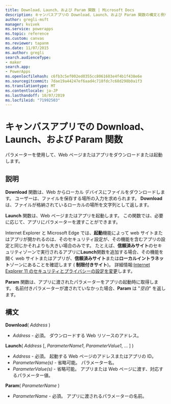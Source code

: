 ```yaml
---
title: Download、Launch、および Param 関数 | Microsoft Docs
description: キャンバスアプリの Download、Launch、および Param 関数の構文と例を含む参照情報
author: gregli-msft
manager: kvivek
ms.service: powerapps
ms.topic: reference
ms.custom: canvas
ms.reviewer: tapanm
ms.date: 11/07/2015
ms.author: gregli
search.audienceType:
- maker
search.app:
- PowerApps
ms.openlocfilehash: c6fb3c5ef002ed0355cc8061603e4f4b1f438e6e
ms.sourcegitcommit: 7dae19a44247ef6aad4c718fdc7c68d298b0a1f3
ms.translationtype: MT
ms.contentlocale: ja-JP
ms.lasthandoff: 10/07/2019
ms.locfileid: "71992503"
---
```

# <a name="download-launch-and-param-functions-in-canvas-apps"></a>キャンバスアプリでの Download、Launch、および Param 関数
パラメーターを使用して、Web ページまたはアプリをダウンロードまたは起動します。  

## <a name="description"></a>説明
**Download** 関数は、Web からローカル デバイスにファイルをダウンロードします。 ユーザーは、ファイルを保存する場所の入力を求められます。  **Download** は、ファイルが格納されているローカルの場所を文字列として返します。  

**Launch** 関数は、Web ページまたはアプリを起動します。  この関数では、必要に応じて、アプリにパラメーターを渡すことができます。

Internet Explorer と Microsoft Edge では、**起動**機能によって web サイトまたはアプリが開かれるのは、そのセキュリティ設定が、その機能を含むアプリの設定と同じかそれよりも大きい場合のみです。 たとえば、**信頼済みサイト**のセキュリティゾーンで実行されるアプリに**Launch**関数を追加する場合、その機能を開く web サイトまたはアプリが、**信頼済みサイト**または**ローカルイントラネット**ゾーンにあることを確認します ( **制限付きサイト**)。 詳細情報:[Internet Explorer 11 のセキュリティとプライバシーの設定を変更](https://support.microsoft.com/en-us/help/17479/windows-internet-explorer-11-change-security-privacy-settings)します。  

**Param** 関数は、アプリに渡されたパラメーターをアプリの起動時に取得します。 名前付きパラメーターが渡されていなかった場合、**Param** は "*空白*" を返します。

## <a name="syntax"></a>構文
**Download**( *Address* )

* *Address* - 必須。  ダウンロードする Web リソースのアドレス。

**Launch**( *Address* [, *ParameterName1*, *ParameterValue1*, ... ] )

* *Address* - 必須。  起動する Web ページのアドレスまたはアプリの ID。
* *ParameterName(s)* - 省略可能。  パラメーター名。
* *ParameterValue(s)* - 省略可能。  アプリまたは Web ページに渡す、対応するパラメーター値。

**Param**( *ParameterName* )

* *ParameterName* - 必須。  アプリに渡されるパラメーターの名前。

